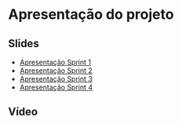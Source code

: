 # Apresentação do projeto


## Slides



- [Apresentação Sprint 1](Sprint%201-%20ERPet.pdf)
- [Apresentação Sprint 2](Sprint%202-%20ERPet.pdf)
- [Apresentação Sprint 3](Sprint%203-%20ERPet.pdf)
- [Apresentação Sprint 4](Sprint%204-%20ERPet.pdf)

## Vídeo



